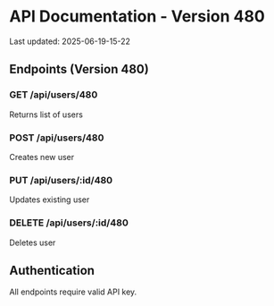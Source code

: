 # API Documentation - Version 480
Last updated: 2025-06-19-15-22

## Endpoints (Version 480)

### GET /api/users/480
Returns list of users

### POST /api/users/480
Creates new user

### PUT /api/users/:id/480
Updates existing user

### DELETE /api/users/:id/480
Deletes user

## Authentication
All endpoints require valid API key.
